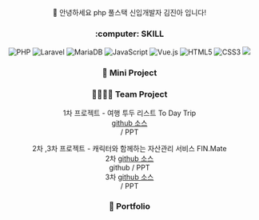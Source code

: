 <div align=center>
  <p> 👋 안녕하세요 php 풀스택 신입개발자 김진아 입니다! </p>
</div>
  
<div align=center>
  <h3 align="center"><b> :computer: SKILL </b></h3>
  <p align="center">
    <img alt="PHP" src ="https://img.shields.io/badge/PHP-777BB4.svg?&style=flat-square&logo=PHP&logoColor=white"/>
    <img alt="Laravel" src="https://img.shields.io/badge/Laravel-FF2D20?style=flat-square&logo=Laravel&logoColor=white">
    <img alt="MariaDB" src ="https://img.shields.io/badge/MariaDB-003545.svg?&style=flat-square&logo=MariaDB&logoColor=white"/>
    <img alt="JavaScript" src="https://img.shields.io/badge/JavaScript-F7DF1E?style=flat-square&logo=javascript&logoColor=black">
    <img alt="Vue.js" src="https://img.shields.io/badge/Vue.js-4FC08D?style=flat-square&logo=Vue.js&logoColor=white">
    <img alt="HTML5" src="https://img.shields.io/badge/HTML5-E34F26?style=flat-square&logo=html5&logoColor=white">
    <img alt="CSS3" src="https://img.shields.io/badge/CSS-1572B6?style=flat-square&logo=css3&logoColor=white">
    <img src="https://img.shields.io/badge/Bootstrap-7952B3?style=flat-square&logo=BootstraplogoColor=#FFFFFF"/>
 </p>

 <h3 align="center"><b>👩 Mini Project </b></h3>
 <p> </p>
 <p> </p>
 
 <h3 align="center"><b>👩‍👩‍👧‍👦 Team Project </b></h3>
 <p> 1차 프로젝트 - 여행 투두 리스트 To Day Trip 
   <br>
   <a href="https://github.com/PHP-506-1/PHP_1STPJ">github 소스</a><br> / PPT
 </p>
 <p> 2차 ,3차 프로젝트 - 캐릭터와 함께하는 자산관리 서비스 FIN.Mate 
   <br>
 2차 
 <a href="https://github.com/PHP-506-Money/2nd_project_v2">github 소스</a><br>
   <a > github </a> / PPT
   <br>
 3차 <a href="https://github.com/PHP-506-Money/3rd_project"> github 소스</a><br>  /  PPT
 </p>
 
<h3 align="center"><b>🔎 Portfolio </b></h3>

</div>


<!--
**Headh1/Headh1** is a ✨ _special_ ✨ repository because its `README.md` (this file) appears on your GitHub profile.

Here are some ideas to get you started:

- 🔭 I’m currently working on ...
- 🌱 I’m currently learning ...
- 👯 I’m looking to collaborate on ...
- 🤔 I’m looking for help with ...
- 💬 Ask me about ...
- 📫 How to reach me: ...
- 😄 Pronouns: ...
- ⚡ Fun fact: ...
-->
